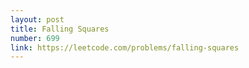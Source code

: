 ```yaml
---
layout: post
title: Falling Squares
number: 699
link: https://leetcode.com/problems/falling-squares
---
```

